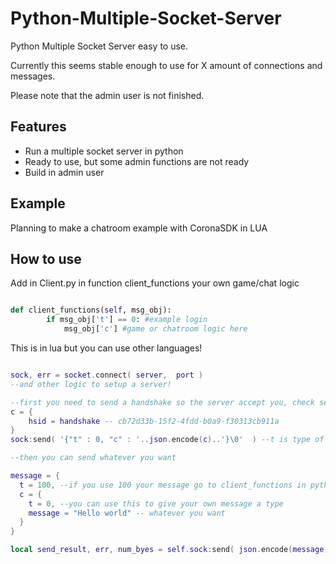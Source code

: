 Python-Multiple-Socket-Server
=============================

Python Multiple Socket Server easy to use.

Currently this seems stable enough to use for X amount of connections and messages.

Please note that the admin user is not finished.

## Features
* Run a multiple socket server in python
* Ready to use, but some admin functions are not ready
* Build in admin user

## Example

Planning to make a chatroom example with CoronaSDK in LUA

## How to use

Add in Client.py in function client_functions your own game/chat logic

``` python

def client_functions(self, msg_obj):
		if msg_obj['t'] == 0: #example login
			msg_obj['c'] #game or chatroom logic here

```

This is in lua but you can use other languages!

``` lua

sock, err = socket.connect( server,  port )
--and other logic to setup a server!

--first you need to send a handshake so the server accept you, check settings.ini
c = {
	hsid = handshake -- cb72d33b-15f2-4fdd-b0a9-f30313cb911a
}
sock:send( '{"t" : 0, "c" : '..json.encode(c)..'}\0'  ) --t is type of message, 0 is handshake

--then you can send whatever you want

message = {
  t = 100, --if you use 100 your message go to client_functions in python
  c = {
    t = 0, --you can use this to give your own message a type
    message = "Hello world" -- whatever you want
  }
}

local send_result, err, num_byes = self.sock:send( json.encode(message) ..'@end\0'  ) --@end\0 is needed!

```
